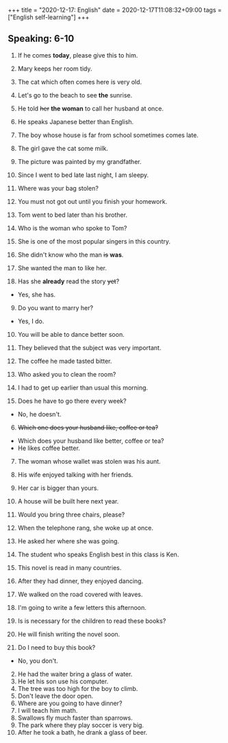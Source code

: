 +++
title =  "2020-12-17: English"
date = 2020-12-17T11:08:32+09:00
tags = ["English self-learning"]
+++

## Speaking: 6-10

1. If he comes **today**, please give this to him.
2. Mary keeps her room tidy.
3. The cat which often comes here is very old.
4. Let's go to the beach to see **the** sunrise.
5. He told ~~her~~ **the woman** to call her husband at once.
6. He speaks Japanese better than English.
7. The boy whose house is far from school sometimes comes late.
8. The girl gave the cat some milk.
9. The picture was painted by my grandfather.
10. Since I went to bed late last night, I am sleepy.

1. Where was your bag stolen?
2. You must not got out until you finish your homework.
3. Tom went to bed later than his brother.
4. Who is the woman who spoke to Tom?
5. She is one of the most popular singers in this country.
6. She didn't know who the man ~~is~~ **was**.
7. She wanted the man to like her.
8. Has she **already** read the story ~~yet~~?
  - Yes, she has.
9. Do you want to marry her?
  - Yes, I do.
10. You will be able to dance better soon.

1. They believed that the subject was very important.
2. The coffee he made tasted bitter.
3. Who asked you to clean the room?
4. I had to get up earlier than usual this morning.
5. Does he have to go there every week?
  - No, he doesn't.
6. ~~Which one does your husband like, coffee or tea?~~
  - Which does your husband like better, coffee or tea?
  - He likes coffee better.
7. The woman whose wallet was stolen was his aunt.
8. His wife enjoyed talking with her friends.
9. Her car is bigger than yours.
10. A house will be built here next year.

1. Would you bring three chairs, please?
2. When the telephone rang, she woke up at once.
3. He asked her where she was going.
4. The student who speaks English best in this class is Ken.
5. This novel is read in many countries.
6. After they had dinner, they enjoyed dancing.
7. We walked on the road covered with leaves.
8. I'm going to write a few letters this afternoon.
9. Is is necessary for the children to read these books?
10. He will finish writing the novel soon.

1. Do I need to buy this book?
  - No, you don't.
2. He had the waiter bring a glass of water.
3. He let his son use his computer.
4. The tree was too high for the boy to climb.
5. Don't leave the door open.
6. Where are you going to have dinner?
7. I will teach him math.
8. Swallows fly much faster than sparrows.
9. The park where they play soccer is very big.
10. After he took a bath, he drank a glass of beer.
